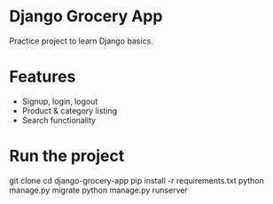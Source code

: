 # Django Grocery App

Practice project to learn Django basics.

# Features
- Signup, login, logout
- Product & category listing
- Search functionality

# Run the project
git clone <repo-url>
cd django-grocery-app
pip install -r requirements.txt
python manage.py migrate
python manage.py runserver
